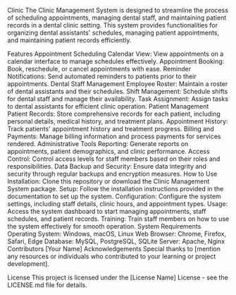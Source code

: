 Clinic
The Clinic Management System is designed to streamline the process of scheduling appointments, managing dental staff, and maintaining patient records in a dental clinic setting. This system provides functionalities for organizing dental assistants' schedules, managing patient appointments, and maintaining patient records efficiently.

Features
Appointment Scheduling
Calendar View: View appointments on a calendar interface to manage schedules effectively.
Appointment Booking: Book, reschedule, or cancel appointments with ease.
Reminder Notifications: Send automated reminders to patients prior to their appointments.
Dental Staff Management
Employee Roster: Maintain a roster of dental assistants and their schedules.
Shift Management: Schedule shifts for dental staff and manage their availability.
Task Assignment: Assign tasks to dental assistants for efficient clinic operation.
Patient Management
Patient Records: Store comprehensive records for each patient, including personal details, medical history, and treatment plans.
Appointment History: Track patients' appointment history and treatment progress.
Billing and Payments: Manage billing information and process payments for services rendered.
Administrative Tools
Reporting: Generate reports on appointments, patient demographics, and clinic performance.
Access Control: Control access levels for staff members based on their roles and responsibilities.
Data Backup and Security: Ensure data integrity and security through regular backups and encryption measures.
How to Use
Installation: Clone this repository or download the Clinic Management System package.
Setup: Follow the installation instructions provided in the documentation to set up the system.
Configuration: Configure the system settings, including staff details, clinic hours, and appointment types.
Usage: Access the system dashboard to start managing appointments, staff schedules, and patient records.
Training: Train staff members on how to use the system effectively for smooth operation.
System Requirements
Operating System: Windows, macOS, Linux
Web Browser: Chrome, Firefox, Safari, Edge
Database: MySQL, PostgreSQL, SQLite
Server: Apache, Nginx
Contributors
[Your Name]
Acknowledgements
Special thanks to [mention any resources or individuals who contributed to your learning or project development].

License
This project is licensed under the [License Name] License - see the LICENSE.md file for details.
